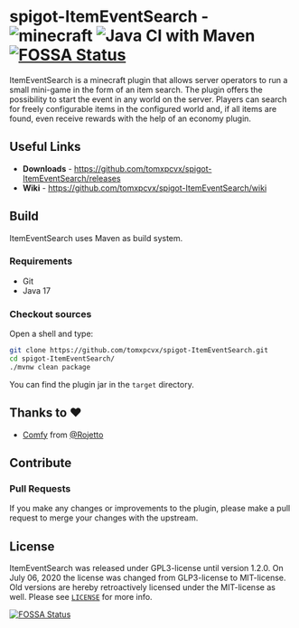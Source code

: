# spigot-ItemEventSearch - ![minecraft](https://img.shields.io/static/v1?label=minecraft&message=1.18.2&color=green) ![Java CI with Maven](https://github.com/tomxpcvx/spigot-ItemEventSearch/workflows/Java%20CI%20with%20Maven/badge.svg?branch=main) [![FOSSA Status](https://app.fossa.io/api/projects/git%2Bgithub.com%2Ftomxpcvx%2Fspigot-ItemEventSearch.svg?type=shield)](https://app.fossa.io/projects/git%2Bgithub.com%2Ftomxpcvx%2Fspigot-ItemEventSearch?ref=badge_shield)

ItemEventSearch is a minecraft plugin that allows server operators to run a small mini-game in the form of an item search.
The plugin offers the possibility to start the event in any world on the server.
Players can search for freely configurable items in the configured world and, if all items are found, even receive rewards with the help of an economy plugin.

## Useful Links

* **Downloads** - <https://github.com/tomxpcvx/spigot-ItemEventSearch/releases>
* **Wiki** - <https://github.com/tomxpcvx/spigot-ItemEventSearch/wiki>

## Build

ItemEventSearch uses Maven as build system.

### Requirements

* Git
* Java 17

### Checkout sources

Open a shell and type:

```bash
git clone https://github.com/tomxpcvx/spigot-ItemEventSearch.git
cd spigot-ItemEventSearch/
./mvnw clean package
```

You can find the plugin jar in the `target` directory.

## Thanks to ❤
- [Comfy](https://github.com/Rojetto/Comfy) from [@Rojetto](https://github.com/Rojetto)

## Contribute

### Pull Requests

If you make any changes or improvements to the plugin, please make a pull request to merge your changes with the upstream.

## License

ItemEventSearch was released under GPL3-license until version 1.2.0. On July 06, 2020 the license was changed from GLP3-license to MIT-license. Old versions are hereby retroactively licensed under the MIT-license as well. Please see [`LICENSE`](https://github.com/tomxpcvx/spigot-ItemEventSearch/blob/main/LICENSE) for more info.

[![FOSSA Status](https://app.fossa.io/api/projects/git%2Bgithub.com%2Ftomxpcvx%2Fspigot-ItemEventSearch.svg?type=large)](https://app.fossa.io/projects/git%2Bgithub.com%2Ftomxpcvx%2Fspigot-ItemEventSearch?ref=badge_large)
